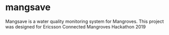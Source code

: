 # mangsave
Mangsave is a water quality monitoring system for Mangroves. This project was designed for Ericsson Connected Mangroves Hackathon 2019
